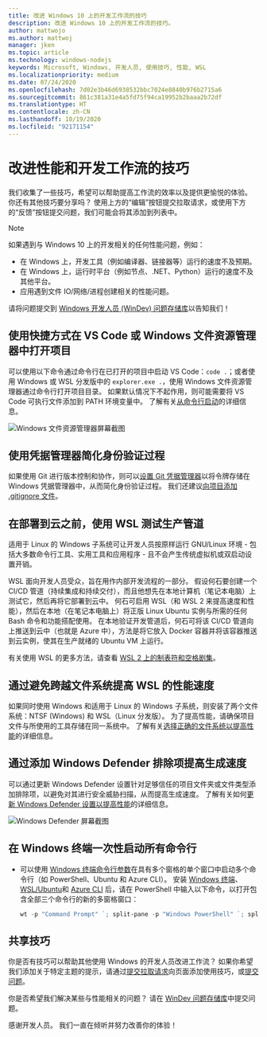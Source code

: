 ```yaml
---
title: 改进 Windows 10 上的开发工作流的技巧
description: 改进 Windows 10 上的开发工作流的技巧。
author: mattwojo
ms.author: mattwoj
manager: jken
ms.topic: article
ms.technology: windows-nodejs
keywords: Microsoft, Windows, 开发人员, 使用技巧, 性能, WSL
ms.localizationpriority: medium
ms.date: 07/24/2020
ms.openlocfilehash: 7d02e3b46d6938532bbc7024e8840b976b2715a6
ms.sourcegitcommit: 861c381a31e4a5fd75f94ca19952b2baaa2b72df
ms.translationtype: HT
ms.contentlocale: zh-CN
ms.lasthandoff: 10/19/2020
ms.locfileid: "92171154"
---
```

# <a name="tips-for-improving-performance-and-development-workflows"></a>改进性能和开发工作流的技巧

我们收集了一些技巧，希望可以帮助提高工作流的效率以及提供更愉悦的体验。 你还有其他技巧要分享吗？ 使用上方的“编辑”按钮提交拉取请求，或使用下方的“反馈”按钮提交问题，我们可能会将其添加到列表中。

> [!NOTE]
> 如果遇到与 Windows 10 上的开发相关的任何性能问题，例如：
> - 在 Windows 上，开发工具（例如编译器、链接器等）运行的速度不及预期。
> - 在 Windows 上，运行时平台（例如节点、.NET、Python）运行的速度不及其他平台。
> - 应用遇到文件 IO/网络/进程创建相关的性能问题。 
> 
> 请将问题提交到 [Windows 开发人员 (WinDev) 问题存储库](https://github.com/microsoft/WinDev)以告知我们！

## <a name="use-shortcuts-to-open-a-project-in-vs-code-or-windows-file-explorer"></a>使用快捷方式在 VS Code 或 Windows 文件资源管理器中打开项目

可以使用以下命令通过命令行在已打开的项目中启动 VS Code：`code .`；或者使用 Windows 或 WSL 分发版中的 `explorer.exe .`，使用 Windows 文件资源管理器通过命令行打开项目目录。 如果默认情况下不起作用，则可能需要将 VS Code 可执行文件添加到 PATH 环境变量中。 了解有关[从命令行启动](https://code.visualstudio.com/docs/editor/command-line#_launching-from-command-line)的详细信息。

![Windows 文件资源管理器屏幕截图](../images/wsl-file-explorer.png)

## <a name="use-the-credential-manager-to-your-streamline-authentication-process"></a>使用凭据管理器简化身份验证过程

如果使用 Git 进行版本控制和协作，则可以[设置 Git 凭据管理器](/windows/wsl/tutorials/wsl-git#git-credential-manager-setup)以将令牌存储在 Windows 凭据管理器中，从而简化身份验证过程。 我们还建议[向项目添加 .gitignore 文件](/windows/wsl/tutorials/wsl-git#adding-a-git-ignore-file)。

## <a name="use-wsl-for-testing-your-production-pipeline-before-deploying-to-the-cloud"></a>在部署到云之前，使用 WSL 测试生产管道

适用于 Linux 的 Windows 子系统可让开发人员按原样运行 GNU/Linux 环境 - 包括大多数命令行工具、实用工具和应用程序 - 且不会产生传统虚拟机或双启动设置开销。

WSL 面向开发人员受众，旨在用作内部开发流程的一部分。 假设何石要创建一个 CI/CD 管道（持续集成和持续交付），而且他想先在本地计算机（笔记本电脑）上测试它，然后再将它部署到云中。 何石可启用 WSL（和 WSL 2 来提高速度和性能），然后在本地（在笔记本电脑上）将正版 Linux Ubuntu 实例与所需的任何 Bash 命令和功能搭配使用。 在本地验证开发管道后，何石可将该 CI/CD 管道向上推送到云中（也就是 Azure 中），方法是将它放入 Docker 容器并将该容器推送到云实例，使其在生产就绪的 Ubuntu VM 上运行。

有关使用 WSL 的更多方法，请查看 [WSL 2 上的制表符和空格剧集](https://channel9.msdn.com/Shows/Tabs-vs-Spaces/WSL2-Code-faster-on-the-Windows-Subsystem-for-Linux)。

## <a name="improve-performance-speed-for-wsl-by-not-crossing-over-file-systems"></a>通过避免跨越文件系统提高 WSL 的性能速度

如果同时使用 Windows 和适用于 Linux 的 Windows 子系统，则安装了两个文件系统：NTSF (Windows) 和 WSL（Linux 分发版）。 为了提高性能，请确保项目文件与所使用的工具存储在同一系统中。 了解有关[选择正确的文件系统以提高性能](/windows/wsl/compare-versions#use-the-linux-file-system-for-faster-performance)的详细信息。

## <a name="improve-build-speeds-by-adding-windows-defender-exclusions"></a>通过添加 Windows Defender 排除项提高生成速度

可以通过更新 Windows Defender 设置针对足够信任的项目文件夹或文件类型添加排除项，以避免对其进行安全威胁扫描，从而提高生成速度。 了解有关如何[更新 Windows Defender 设置以提高性能](../android/defender-settings.md)的详细信息。

![Windows Defender 屏幕截图](../images/windows-defender-exclusions.png)

## <a name="launch-all-your-command-lines-in-windows-terminal-at-once"></a>在 Windows 终端一次性启动所有命令行

* 可以使用 [Windows 终端命令行参数](/windows/terminal/command-line-arguments?tabs=powershell#multiple-panes)在具有多个窗格的单个窗口中启动多个命令行（如 PowerShell、Ubuntu 和 Azure CLI）。 安装 [Windows 终端](/windows/terminal/get-started)、[WSL/Ubuntu](/windows/wsl/install-win10)和 [Azure CLI](/cli/azure/install-azure-cli?view=azure-cli-latest) 后，请在 PowerShell 中输入以下命令，以打开包含全部三个命令行的新的多窗格窗口：

    ```powershell
    wt -p "Command Prompt" `; split-pane -p "Windows PowerShell" `; split-pane -H wsl.exe
    ```

## <a name="share-your-tips"></a>共享技巧

你是否有技巧可以帮助其他使用 Windows 的开发人员改进工作流？ 如果你希望我们添加关于特定主题的提示，请通过[提交拉取请求](https://github.com/MicrosoftDocs/windows-uwp/edit/docs/hub/dev-environment/overview.md)向页面添加使用技巧，或[提交问题](https://github.com/MicrosoftDocs/windows-uwp/issues/new?title=&body=%0A%0A%5BEnter%20feedback%20here%5D%0A%0A%0A---%0A%23%23%23%23%20Document%20Details%0A%0A%E2%9A%A0%20*Do%20not%20edit%20this%20section.%20It%20is%20required%20for%20docs.microsoft.com%20%E2%9E%9F%20GitHub%20issue%20linking.*%0A%0A*%20ID%3A%207779352b-7b4e-dad8-7c1b-b9aba2c5e561%0A*%20Version%20Independent%20ID%3A%20a5b81b80-87a1-b6e2-8936-baf6c1a0b9c5%0A*%20Content%3A%20%5BSet%20up%20your%20Windows%2010%20development%20environment%5D(https%3A%2F%2Fdocs.microsoft.com%2Fen-us%2Fwindows%2Fdev-environment%2Foverview)%0A*%20Content%20Source%3A%20%5Bhub%2Fdev-environment%2Foverview.md%5D(https%3A%2F%2Fgithub.com%2FMicrosoftDocs%2Fwindows-uwp%2Fblob%2Fdocs%2Fhub%2Fdev-environment%2Foverview.md)%0A*%20Product%3A%20**dev-environment**%0A*%20Technology%3A%20**windows-nodejs**)。

你是否希望我们解决某些与性能相关的问题？ 请在 [WinDev 问题存储库](https://github.com/microsoft/windev)中提交问题。

感谢开发人员。 我们一直在倾听并努力改善你的体验！
